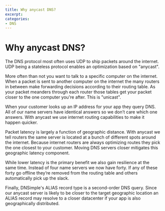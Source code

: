 ```yaml
---
title: Why anycast DNS?
excerpt: 
categories:
- DNS
---
```


# Why anycast DNS?

The DNS protocol most often uses UDP to ship packets around the internet. UDP being a stateless protocol enables an optimization based on "anycast".

More often than not you want to talk to a specific computer on the internet. When a packet is sent to another computer on the internet the many routers in between make forwarding decisions according to their routing table. As your packet meanders through each router those tables get your packet closer to the one computer you're after. This is "unicast".

When your customer looks up an IP address for your app they query DNS. All of our name servers have identical answers so we don’t care which one answers. With anycast we use internet routing capabilities to make it happen quicker.

Packet latency is largely a function of geographic distance. With anycast we tell routers the same server is located at a bunch of different spots around the internet. Because internet routers are always optimizing routes they pick the one closest to your customer. Moving DNS servers closer mitigates this geographic latency component.

While lower latency is the primary benefit we also gain resilience at the same time. Instead of four name servers we now have forty. If any of these forty go offline they’re removed from the routing table and others automatically pick up the slack.

Finally, DNSimple's ALIAS record type is a second-order DNS query. Since our anycast server is likely to be closer to the target geographic location an ALIAS record may resolve to a closer datacenter if your app is also geographically distributed.
